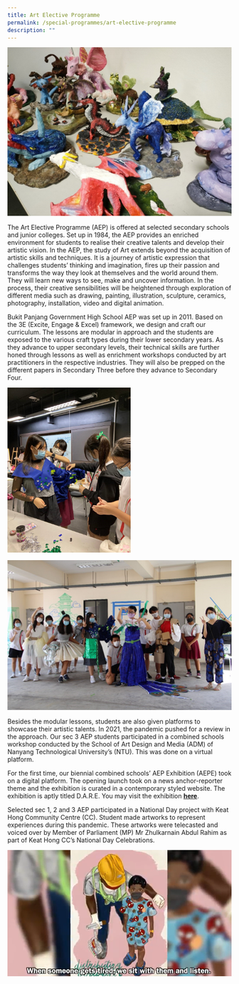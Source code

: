 ```yaml
---
title: Art Elective Programme
permalink: /special-programmes/art-elective-programme
description: ""
---
```

![](/images/AEP%201.jpeg) 

The Art Elective Programme (AEP) is offered at selected secondary schools and junior colleges. Set up in 1984, the AEP provides an enriched environment for students to realise their creative talents and develop their artistic vision. In the AEP, the study of Art extends beyond the acquisition of artistic skills and techniques. It is a journey of artistic expression that challenges students’ thinking and imagination, fires up their passion and transforms the way they look at themselves and the world around them. They will learn new ways to see, make and uncover information. In the process, their creative sensibilities will be heightened through exploration of different media such as drawing, painting, illustration, sculpture, ceramics, photography, installation, video and digital animation.

  

Bukit Panjang Government High School AEP was set up in 2011. Based on the 3E (Excite, Engage & Excel) framework, we design and craft our curriculum. The lessons are modular in approach and the students are exposed to the various craft types during their lower secondary years. As they advance to upper secondary levels, their technical skills are further honed through lessons as well as enrichment workshops conducted by art practitioners in the respective industries. They will also be prepped on the different papers in Secondary Three before they advance to Secondary Four.


<img src="/images/AEP%202.jpeg" 
     style="width:55%">

![](/images/AEP%203.jpeg)

  

Besides the modular lessons, students are also given platforms to showcase their artistic talents. In 2021, the pandemic pushed for a review in the approach. Our sec 3 AEP students participated in a combined schools workshop conducted by the School of Art Design and Media (ADM) of Nanyang Technological University’s (NTU). This was done on a virtual platform.  

  

For the first time, our biennial combined schools’ AEP Exhibition (AEPE) took on a digital platform. The opening launch took on a news anchor-reporter theme and the exhibition is curated in a contemporary styled website. The exhibition is aptly titled D.A.R.E. You may visit the exhibition **[here](https://aepe2021.com/About-AEP)**. 

  

Selected sec 1, 2 and 3 AEP participated in a National Day project with Keat Hong Community Centre (CC). Student made artworks to represent experiences during this pandemic. These artworks were telecasted and voiced over by Member of Parliament (MP) Mr Zhulkarnain Abdul Rahim as part of Keat Hong CC’s National Day Celebrations. 

  
![](/images/AEP%204.png)